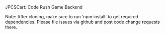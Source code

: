 JPCSCart: Code Rush Game Backend

Note: After cloning, make sure to run 'npm install' to get required dependencies. Please file issues via github and post code change requests there.